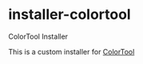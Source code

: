 # installer-colortool
ColorTool Installer

This is a custom installer for [ColorTool](https://github.com/microsoft/terminal/releases/tag/1904.29002)
